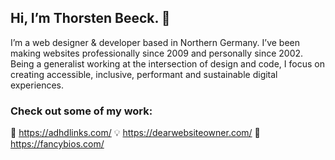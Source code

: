 ## Hi, I’m Thorsten Beeck. 👋

I’m a web designer & developer based in Northern Germany. I’ve been making websites professionally since 2009 and personally since 2002. Being a generalist working at the intersection of design and code, I focus on creating accessible, inclusive, performant and sustainable digital experiences.

### Check out some of my work:

🧠 https://adhdlinks.com/
💡 https://dearwebsiteowner.com/
👤 https://fancybios.com/
